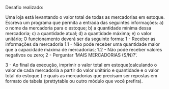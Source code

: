Desafio realizado: 

Uma loja está levantando o valor total de todas as mercadorias em estoque. Escreva um programa que permita a entrada das seguintes informações:
    a) o nome da mercadoria para o estoque;
    b) a quantidade mínima dessa mercadoria;
    c) a quantidade atual;
    d) a quantidade máxima;
    e) o valor unitário;
O funcionamento deverá ser da seguinte forma: 
1 - Receber as informações da mercadoria
    1.1 - Não pode receber uma quantidade maior que a capacidade máxima de mercadorias;
    1.2 - Não pode receber valores negativos ou zero;
2 - Perguntar  ‘MAIS MERCADORIAS (S/N)?’. 

3 - Ao final da execução, imprimir o valor total em estoque(calculando o valor de cada mercadoria a partir do valor unitário e quantidade e o valor total do estoque ) e quais as mercadorias que precisam ser repostas em formato de tabela (prettytable ou outro módulo que você prefira).